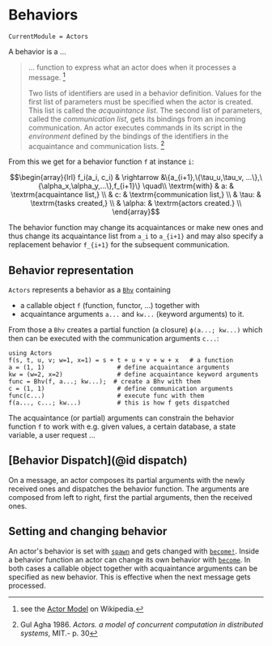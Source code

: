 # Behaviors

```@meta
CurrentModule = Actors
```

A behavior is a ...

> ... function to express what an actor does when it processes a message. [^1]
>
> Two lists of identifiers are used in a behavior definition. Values for the first list of parameters must be specified when the actor is created. This list is called the *acquaintance list*. The second list of parameters, called the *communication list*, gets its bindings from an incoming communication. An actor executes commands in its script in the *environment* defined by the bindings of the identifiers in the acquaintance and communication lists. [^2]

From this we get for a behavior function ``f`` at instance ``i``:

```math
\begin{array}{lrl}
f_i(a_i, c_i) & \rightarrow &\{a_{i+1},\{\tau_u,\tau_v, ...\},\{\alpha_x,\alpha_y,...\},f_{i+1}\} \quad\\
\textrm{with} & a: & \textrm{acquaintance list,} \\
 & c: & \textrm{communication list,} \\
 & \tau: & \textrm{tasks created,} \\
 & \alpha: & \textrm{actors created.} \\
\end{array}
```

The behavior function may change its acquaintances or make new ones and thus change its acquaintance list from ``a_i`` to ``a_{i+1}`` and may also specify a replacement behavior ``f_{i+1}`` for the subsequent communication.

## Behavior representation

`Actors` represents a behavior as a [`Bhv`](@ref) containing

- a callable object `f` (function, functor, ...) together with 
- acquaintance arguments `a...` and `kw...` (keyword arguments) to it. 

From those a `Bhv` creates a partial function (a closure) `ϕ(a...; kw...)` which then can be executed with the communication arguments `c...`:

```@repl
using Actors
f(s, t, u, v; w=1, x=1) = s + t + u + v + w + x   # a function
a = (1, 1)                    # define acquaintance arguments
kw = (w=2, x=2)               # define acquaintance keyword arguments
func = Bhv(f, a...; kw...);  # create a Bhv with them
c = (1, 1)                    # define communication arguments
func(c...)                    # execute func with them
f(a..., c...; kw...)          # this is how f gets dispatched
```

The acquaintance (or partial) arguments can constrain the behavior function `f` to work with e.g. given values, a certain database, a state variable, a user request ... 

## [Behavior Dispatch](@id dispatch)

On a message, an actor composes its partial arguments with the newly received ones and dispatches the behavior function. The arguments are composed from left to right, first the partial arguments, then the received ones.

## Setting and changing behavior

An actor's behavior is set with [`spawn`](@ref) and gets changed with [`become!`](@ref). Inside a behavior function an actor can change its own behavior with [`become`](@ref). In both cases a callable object together with acquaintance arguments can be specified as new behavior. This is  effective when the next message gets processed.

[^1]: see the [Actor Model](https://en.wikipedia.org/wiki/Actor_model#Behaviors) on Wikipedia.
[^2]: Gul Agha 1986. *Actors. a model of concurrent computation in distributed systems*, MIT.- p. 30
